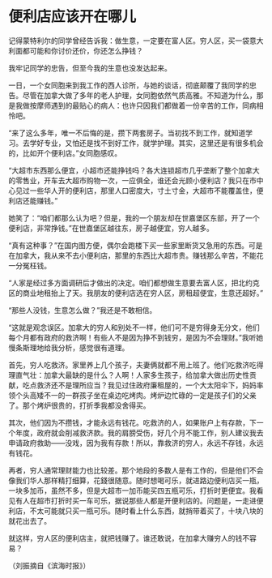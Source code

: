 # 便利店应该开在哪儿

记得蒙特利尔的同学曾经告诉我：做生意，一定要在富人区。穷人区，买一袋意大利面都可能和你讨价还价，你还怎么挣钱？ 

我牢记同学的忠告，但至今我的生意也没发达起来。 

一日，一个女同胞来到我工作的西人诊所，与她的谈话，彻底颠覆了我同学的忠告。尽管在加拿大做了多年的老人护理，女同胞依然气质高雅。不知道为什么，那是我做按摩师遇到的最贴心的病人：也许只因我们都做着一份辛苦的工作，同病相怜吧。 

“来了这么多年，唯一不后悔的是，攒下两套房子。当初找不到工作，就知道学习。去学好专业，又怕还是找不到好工作，就学护理。其实，这里还是有很多机会的，比如开个便利店。”女同胞感叹。 

“大超市东西那么便宜，小超市还能挣钱吗？各大连锁超市几乎垄断了整个加拿大的零售业，开车去大超市购物一次，一应俱全，谁还会光顾小便利店？我只在市中心见过一些华人开的便利店，那里人口密度大，寸土寸金，大超市不能覆盖住，便利店还能赚钱。” 

她笑了：“咱们都那么认为吧？但是，我的一个朋友却在世嘉堡区东部，开了一个便利店，非常挣钱。”在世嘉堡区越往东，房子越便宜，穷人越多。 

“真有这种事？”在国内图方便，偶尔会跑楼下买一些家里断货又急用的东西。可是在加拿大，我从来不去小便利店，那里的东西比大超市贵。赚钱那么辛苦，不能花一分冤枉钱。 

“人家是经过多方面调研后才做出的决定。咱们都想做生意要去富人区，把北约克区的商业地租抬上了天。我朋友的便利店选在穷人区，房租超便宜，生意还超好。” 

“那些人没钱，生意怎么做？”我还是不敢相信。 

“这就是观念误区。加拿大的穷人和别处不一样，他们可不是穷得身无分文，他们每个月都有政府的救济啊！有些人不是因为挣不到钱穷，是因为不会理财。”我听她慢条斯理地给我分析，感觉很有道理。 

首先，穷人吃救济。家里养上几个孩子，夫妻俩就都不用上班了。他们吃救济吃得理直气壮：加拿大最缺的是什么？人啊！人家多生孩子，给加拿大做出历史性贡献，吃点救济还不是理所应当？我见过住政府廉租屋的，一个大太阳伞下，妈妈率领个头高矮不一的一群孩子坐在桌边吃烤肉。烤炉边忙碌的一定是孩子们的父亲了。那个烤炉很贵的，打折季我都没舍得买。 

其次，他们因为不攒钱，才能永远有钱花。吃救济的人，如果账户上有存款，下一个年度，政府就会削减救济款。我的肩膀受伤，好几个月不能工作，别人建议我去申请政府救助——没戏，因为我有存款！所以，靠救济的穷人，永远不存钱，永远有钱花。 

再者，穷人通常理财能力也比较差。那个地段的多数人是有工作的，但是他们不会像我们华人那样精打细算，花錢很随意。随时想喝可乐，就进路边便利店买一瓶，一块多加币，虽然不多，但是大超市一加币能买四五瓶可乐，打折时更便宜。我看见有人在超市打折时买一车可乐，据说那些人都是开便利店的。问题是，一走进便利店，不太可能就只买一瓶可乐。随时看上什么东西，就捎带着买了，十块八块的就花出去了。 

就这样，穷人区的便利店主，就把钱赚了。谁还敢说，在加拿大赚穷人的钱不容易？ 

（刘振摘自《滨海时报》）